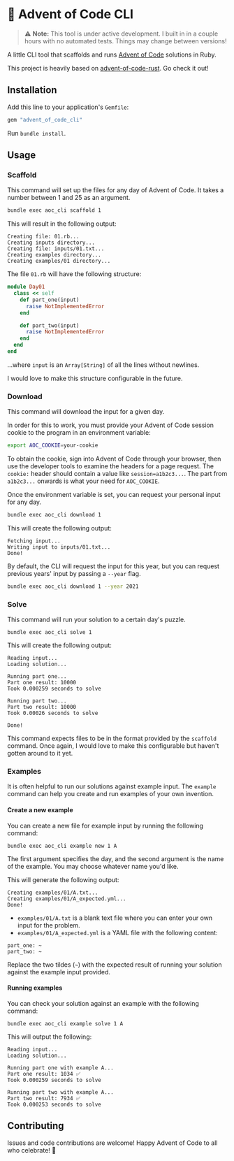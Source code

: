 # 🎄 Advent of Code CLI

> ⚠️ **Note:** This tool is under active development. I built in in a couple hours with no automated tests. Things may change between versions!

A little CLI tool that scaffolds and runs [Advent of Code](https://adventofcode.com) solutions in Ruby.

This project is heavily based on [advent-of-code-rust](https://github.com/arturopala/advent-of-code-rust). Go check it out!

## Installation

Add this line to your application's `Gemfile`:

```ruby
gem "advent_of_code_cli"
```

Run `bundle install`.

## Usage

### Scaffold

This command will set up the files for any day of Advent of Code. It takes a number between 1 and 25 as an argument.

```bash
bundle exec aoc_cli scaffold 1
```

This will result in the following output:

```
Creating file: 01.rb...
Creating inputs directory...
Creating file: inputs/01.txt...
Creating examples directory...
Creating examples/01 directory...
```

The file `01.rb` will have the following structure:

```rb
module Day01
  class << self
    def part_one(input)
      raise NotImplementedError
    end

    def part_two(input)
      raise NotImplementedError
    end
  end
end
```

...where `input` is an `Array[String]` of all the lines without newlines.

I would love to make this structure configurable in the future.

### Download

This command will download the input for a given day.

In order for this to work, you must provide your Advent of Code session cookie to the program in an environment variable:

```bash
export AOC_COOKIE=your-cookie
```
To obtain the cookie, sign into Advent of Code through your browser, then use the developer tools to examine the headers for a page request. The `cookie:` header should contain a value like `session=a1b2c3...`. The part from `a1b2c3...` onwards is what your need for `AOC_COOKIE`.

Once the environment variable is set, you can request your personal input for any day.

```bash
bundle exec aoc_cli download 1
```

This will create the following output:

```
Fetching input...
Writing input to inputs/01.txt...
Done!
```

By default, the CLI will request the input for this year, but you can request previous years' input by passing a `--year` flag.

```bash
bundle exec aoc_cli download 1 --year 2021
```

### Solve

This command will run your solution to a certain day's puzzle.

```
bundle exec aoc_cli solve 1
```

This will create the following output:

```
Reading input...
Loading solution...

Running part one...
Part one result: 10000
Took 0.000259 seconds to solve

Running part two...
Part two result: 10000
Took 0.00026 seconds to solve

Done!
```

This command expects files to be in the format provided by the `scaffold` command. Once again, I would love to make this configurable but haven't gotten around to it yet.

### Examples

It is often helpful to run our solutions against example input. The `example` command can help you create and run examples of your own invention.

#### Create a new example

You can create a new file for example input by running the following command:

```
bundle exec aoc_cli example new 1 A
```

The first argument specifies the day, and the second argument is the name of the example. You may choose whatever name you'd like.

This will generate the following output:

```
Creating examples/01/A.txt...
Creating examples/01/A_expected.yml...
Done!
```

- `examples/01/A.txt` is a blank text file where you can enter your own input for the problem.
- `examples/01/A_expected.yml` is a YAML file with the following content:

```
part_one: ~
part_two: ~
```

Replace the two tildes (`~`) with the expected result of running your solution against the example input provided.

#### Running examples

You can check your solution against an example with the following command:

```
bundle exec aoc_cli example solve 1 A
```

This will output the following:

```
Reading input...
Loading solution...

Running part one with example A...
Part one result: 1034 ✅
Took 0.000259 seconds to solve

Running part two with example A...
Part two result: 7934 ✅
Took 0.000253 seconds to solve
```

## Contributing

Issues and code contributions are welcome! Happy Advent of Code to all who celebrate! 🎁
